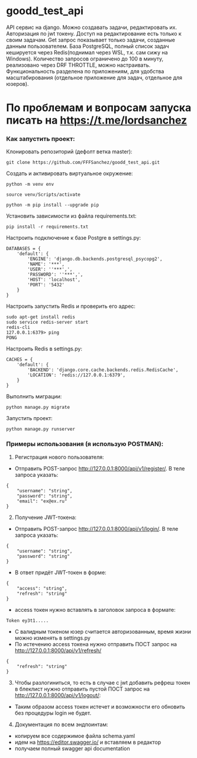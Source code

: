 # goodd_test_api
API сервис на django. Можно создавать задачи, редактировать их. Авторизация по jwt токену. Доступ на редактирование есть только к своим задачам. Get запрос показывает только задачи, созданные данным пользователем. База PostgreSQL, полный список задач кешируется через Redis(поднимал через WSL, т.к. сам сижу на Windows). Количество запросов ограничено до 100 в минуту, реализовано через DRF THROTTLE, можно настраивать. Функциональность разделена по приложениям, для удобства масштабирования (отдельное приложение для задач, отдельное для юзеров).
# По проблемам и вопросам запуска писать на https://t.me/lordsanchez
### Как запустить проект:

Клонировать репозиторий (дефолт ветка master):

```
git clone https://github.com/FFFSanchez/goodd_test_api.git
```

Cоздать и активировать виртуальное окружение:

```
python -m venv env
```

```
source venv/Scripts/activate
```

```
python -m pip install --upgrade pip
```

Установить зависимости из файла requirements.txt:

```
pip install -r requirements.txt
```

Настроить подключение к базе Postgre в settings.py:

```
DATABASES = {
    'default': {
        'ENGINE': 'django.db.backends.postgresql_psycopg2',
        'NAME': '***',
        'USER': ''***',',
        'PASSWORD': ''***',',
        'HOST': 'localhost',
        'PORT': '5432'
    }
}
```

Настроить запустить Redis и проверить его адрес:

```
sudo apt-get install redis
sudo service redis-server start
redis-cli 
127.0.0.1:6379> ping
PONG
```

Настроить Redis в settings.py:

```
CACHES = {
    'default': {
        'BACKEND': 'django.core.cache.backends.redis.RedisCache',
        'LOCATION': 'redis://127.0.0.1:6379',
    }
}

```

Выполнить миграции:

```
python manage.py migrate
```

Запустить проект:

```
python manage.py runserver
```
### Примеры использования (я использую POSTMAN):

1) Регистрация нового пользователя:
* Отправить POST-запрос http://127.0.0.1:8000/api/v1/register/. В теле запроса указать: 
```
{
    "username": "string",
    "password": "string",
    "email": "ex@ex.ru"
}
```

2) Получение JWT-токена:
* Отправить POST-запрос http://127.0.0.1:8000/api/v1/login/. В теле запроса указать:
```
{
    "username": "string",
    "password": "string"
}
```
* В ответ придёт JWT-токен в форме:

```
{
    "access": "string",
    "refresh": "string"
}
```
* access токен нужно вставлять в заголовок запроса в формате:

```
Token ey3t1.....
```

* С валидным токеном юзер считается авторизованным, время жизни можно изменять в settings.py
* По истечению access токена нужно отправить ПОСТ запрос на http://127.0.0.1:8000/api/v1/refresh/
```
{
    "refresh": "string"
}
```


3) Чтобы разлогиниться, то есть в случае с jwt добавить рефреш токен в блеклист нужно отправить пустой ПОСТ запрос на http://127.0.0.1:8000/api/v1/logout/:

* Таким образом access токен истечет и возможности его обновить без процедуры login не будет.


4) Документация по всем эндпоинтам:

* копируем все содержимое файла schema.yaml
* идем на https://editor.swagger.io/ и вставляем в редактор
* получаем полный swagger api documentation
